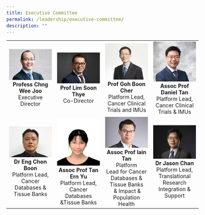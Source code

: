```yaml
---
title: Executive Committee
permalink: /leadership/executive-committee/
description: ""
---
```

<table>
	<tbody>
		<tr>
			<td width="25%">
				<a href="/leaders/prof-chng-wee-joo/"><img src="/images/Leaders/prof%20chng%20wee%20joo.jpg"></a>
				<div align="center"><b>Profess Chng Wee Joo</b></div>
				<div align="center">Executive Director</div>
			</td>
			<td width="25%">
				<a href="/leaders/prof-lim-soon-thye/"><img src="/images/Leaders/prof%20lim%20soon%20thye.jpg"></a>
				<div align="center"><b>Prof Lim Soon Thye</b></div>
				<div align="center">Co-Director</div>
			</td>
			<td width="25%">
				<a href="/leaders/prof-goh-boon-cher/"><img src="/images/Leaders/prof-goh-boon-cher.jpg"></a>
				<div align="center"><b>Prof Goh Boon Cher</b></div>
				<div align="center">Platform Lead, Cancer Clinical Trials and IMUs</div>
			</td>
			<td width="25%">
				<a href="/leaders/assoc-prof-daniel-tan/"><img src="/images/Leaders/daniel-tan-shao-weng.jpg"></a>
				<div align="center"><b>Assoc Prof Daniel Tan</b></div>
				<div align="center">Platform Lead, Cancer Clinical Trials &amp; IMUs</div>
			</td>
		</tr>
		<tr><!-- Second Row -->
			<td width="25%"><!-- Table 1 -->
				<a href="/leaders/dr-eng-chon-boon/"><img src="/images/Leaders/dr-eng-chon-boon.jpg"></a>
				<div align="center"><b>Dr Eng Chon Boon</b></div>
				<div align="center">Platform Lead, Cancer Databases &amp; Tissue Banks</div>
			</td>
			<td width="25%"><!-- Table 2 -->
				<a href="/leaders/assoc-prof-tan-ern-yu/"><img src="/images/Leaders/tan-ern-yu.jpg"></a>
				<div align="center"><b>Assoc Prof Tan Ern Yu</b></div>
				<div align="center">Platform Lead, Cancer Databases &amp;Tissue Banks</div>
			</td>
			<td width="25%"><!-- Table 3 -->
				<a href="/leaders/assoc-prof-iain-tan/"><img src="/images/Leaders/assoc-prof-tan-bee-huat.jpg"></a>
				<div align="center"><b>Assoc Prof Iain Tan</b></div>
				<div align="center">Platform Lead&nbsp;for&nbsp;Cancer Databases &amp; Tissue Banks &nbsp;&amp;&nbsp;Impact &amp; Population Health</div>
			</td>
			<td width="25%"><!-- Table 4 -->
				<a href="/leaders/dr-jason-chan/"><img src="/images/Leaders/dr-jason-chan.jpg"></a>
				<div align="center"><b>Dr Jason Chan</b></div>
				<div align="center">Platform Lead, Translational Research Integration &amp; Support</div>
			</td>
		</tr>
	</tbody>
</table>